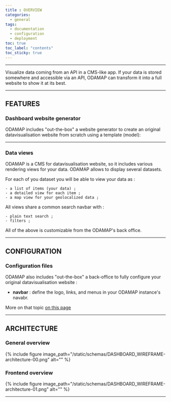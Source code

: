 ```yaml
---
title : OVERVIEW
categories:
  - general
tags:
  - documentation
  - configuration
  - deployment
toc: true
toc_label: "contents"
toc_sticky: true
---
```


-----

<!-- {% include figure image_path="/static/logos/logo_ODAMAP_15.png" alt="ODAMAP logo" %} -->

Visualize data coming from an API in a CMS-like app. 
If your data is stored somewhere and accessible via an API, ODAMAP can transform it into a full website to show it at its best. 

<!-- {% include figure image_path="/static/screenshots/map-view-sonum-03.png" alt="" %} -->


---------

## FEATURES 

### Dashboard website generator 

ODAMAP includes "out-the-box" a website generator to create an original datavisualisation website from scratch using a template (model): 

------

### Data views 

ODAMAP is a CMS for datavisualisation website, so it includes various rendering views for your data. ODAMAP allows to display several datasets.

For each of you dataset you will be able to view your data as :

    - a list of items (your data) ;
    - a detailed view for each item ;
    - a map view for your geolocalized data ;

All views share a common search navbar with :

    - plain text search ; 
    - filters ;

All of the above is customizable from the ODAMAP's back office.

<!-- {% include figure image_path="/static/screenshots/list-view-sonum-01.png" alt="" %} -->


------

## CONFIGURATION

### Configuration files

ODAMAP also includes "out-the-box" a back-office to fully configure your original datavisualisation website : 

  - **navbar** : define the logo, links, and menus in your ODAMAP instance's navabr. 


More on that topic [on this page](/general/configuration)

-------

## ARCHITECTURE

### General overview

{% include figure image_path="/static/schemas/DASHBOARD_WIREFRAME-architecture-00.png" alt="" %}

### Frontend overview

{% include figure image_path="/static/schemas/DASHBOARD_WIREFRAME-architecture-01.png" alt="" %}

------------

<br>
<br>
